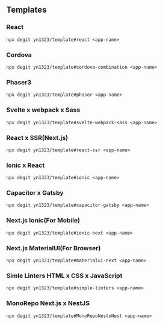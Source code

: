 ## Templates

### React
`npx degit yn1323/template#react <app-name>`

### Cordova
`npx degit yn1323/template#cordova-combination <app-name>`

### Phaser3
`npx degit yn1323/template#phaser <app-name>`

### Svelte x webpack x Sass
`npx degit yn1323/template#svelte-webpack-sass <app-name>`

### React x SSR(Next.js)
`npx degit yn1323/template#react-ssr <app-name>`

### Ionic x React
`npx degit yn1323/template#ionic <app-name>`

### Capacitor x Gatsby
`npx degit yn1323/template#capacitor-gatsby <app-name>`

### Next.js Ionic(For Mobile)
`npx degit yn1323/template#ionic-next <app-name>`

### Next.js MaterialUI(For Browser)
`npx degit yn1323/template#materialui-next <app-name>`

### Simle Linters HTML x CSS x JavaScript
`npx degit yn1323/template#simple-linters <app-name>`

### MonoRepo Next.js x NestJS
`npx degit yn1323/template#MonoRepoNestxNest <app-name>`
